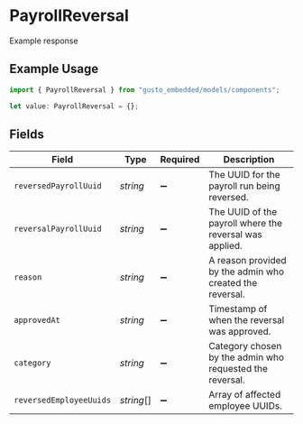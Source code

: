# PayrollReversal

Example response

## Example Usage

```typescript
import { PayrollReversal } from "gusto_embedded/models/components";

let value: PayrollReversal = {};
```

## Fields

| Field                                                    | Type                                                     | Required                                                 | Description                                              |
| -------------------------------------------------------- | -------------------------------------------------------- | -------------------------------------------------------- | -------------------------------------------------------- |
| `reversedPayrollUuid`                                    | *string*                                                 | :heavy_minus_sign:                                       | The UUID for the payroll run being reversed.             |
| `reversalPayrollUuid`                                    | *string*                                                 | :heavy_minus_sign:                                       | The UUID of the payroll where the reversal was applied.  |
| `reason`                                                 | *string*                                                 | :heavy_minus_sign:                                       | A reason provided by the admin who created the reversal. |
| `approvedAt`                                             | *string*                                                 | :heavy_minus_sign:                                       | Timestamp of when the reversal was approved.             |
| `category`                                               | *string*                                                 | :heavy_minus_sign:                                       | Category chosen by the admin who requested the reversal. |
| `reversedEmployeeUuids`                                  | *string*[]                                               | :heavy_minus_sign:                                       | Array of affected employee UUIDs.                        |